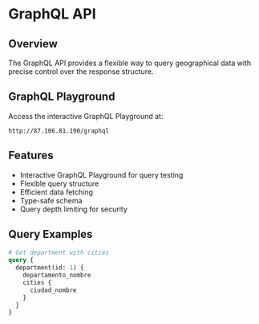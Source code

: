# GraphQL API

## Overview

The GraphQL API provides a flexible way to query geographical data with precise control over the response structure.

## GraphQL Playground

Access the interactive GraphQL Playground at:

```
http://87.106.81.190/graphql
```

## Features

- Interactive GraphQL Playground for query testing
- Flexible query structure
- Efficient data fetching
- Type-safe schema
- Query depth limiting for security

## Query Examples

```graphql
# Get department with cities
query {
  department(id: 1) {
    departamento_nombre
    cities {
      ciudad_nombre
    }
  }
}
```
